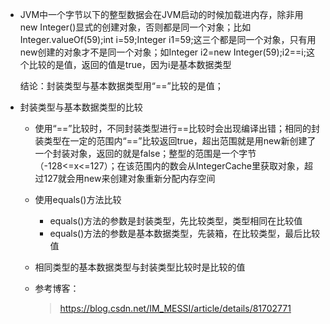 - JVM中一个字节以下的整型数据会在JVM启动的时候加载进内存，除非用new Integer()显式的创建对象，否则都是同一个对象；比如Integer.valueOf(59);int i=59;Integer i1=59;这三个都是同一个对象，只有用new创建的对象才不是同一个对象；如Integer i2=new Integer(59);i2==i;这个比较的是值，返回的值是true，因为i是基本数据类型

  结论：封装类型与基本数据类型用“==”比较的是值；

- 封装类型与基本数据类型的比较

  - 使用“==”比较时，不同封装类型进行==比较时会出现编译出错；相同的封装类型在一定的范围内“==”比较返回true，超出范围就是用new新创建了一个封装对象，返回的就是false；整型的范围是一个字节（-128<=x<=127）；在该范围内的数会从IntegerCache里获取对象，超过127就会用new来创建对象重新分配内存空间

  - 使用equals()方法比较

    - equals()方法的参数是封装类型，先比较类型，类型相同在比较值
    - equals()方法的参数是基本数据类型，先装箱，在比较类型，最后比较值

  - 相同类型的基本数据类型与封装类型比较时是比较的值

  - 参考博客：

    > https://blog.csdn.net/IM_MESSI/article/details/81702771